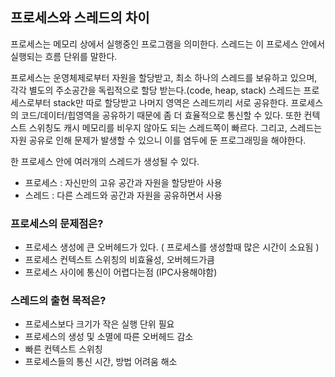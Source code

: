 ## 프로세스와 스레드의 차이

프로세스는 메모리 상에서 실행중인 프로그램을 의미한다. 스레드는 이 프로세스 안에서 실행되는 흐름 단위를 말한다.

프로세스는 운영체제로부터 자원을 할당받고, 최소 하나의 스레드를 보유하고 있으며, 각각 별도의 주소공간을 독립적으로 할당 받는다.(code, heap, stack)
스레드는 프로세스로부터 stack만 따로 할당받고 나머지 영역은 스레드끼리 서로 공유한다.
프로세스의 코드/데이터/힙영역을 공유하기 때문에 좀 더 효율적으로 통신할 수 있다. 
또한 컨텍스트 스위칭도 캐시 메모리를 비우지 않아도 되는 스레드쪽이 빠르다. 
그리고, 스레드는 자원 공유로 인해 문제가 발생할 수 있으니 이를 염두에 둔 프로그래밍을 해야한다.

한 프로세스 안에 여러개의 스레드가 생성될 수 있다.

+ 프로세스 : 자신만의 고유 공간과 자원을 할당받아 사용
+ 스레드 : 다른 스레드와 공간과 자원을 공유하면서 사용

### 프로세스의 문제점은?
- 프로세스 생성에 큰 오버헤드가 있다. ( 프로세스를 생성할때 많은 시간이 소요됨 )
- 프로세스 컨텍스트 스위칭의 비효율성, 오버헤드가큼
- 프로세스 사이에 통신이 어렵다는점 (IPC사용해야함)

### 스레드의 출현 목적은?
- 프로세스보다 크기가 작은 실행 단위 필요
- 프로세스의 생성 및 소멸에 따른 오버헤드 감소
- 빠른 컨텍스트 스위칭
- 프로세스들의 통신 시간, 방법 어려움 해소